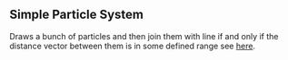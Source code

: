 ## Simple Particle System



Draws a bunch of particles and then join them with line if and only if the distance vector between them is in some defined range see [here](http://streamofbytes.blogspot.in/2017/12/codingConventionsOne.html).


